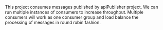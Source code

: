 This project consumes messages published by apiPublisher project. We can run multiple instances of consumers to increase throughput. Multiple consumers will work as one consumer group and load balance the processing of messages in round robin fashion.

